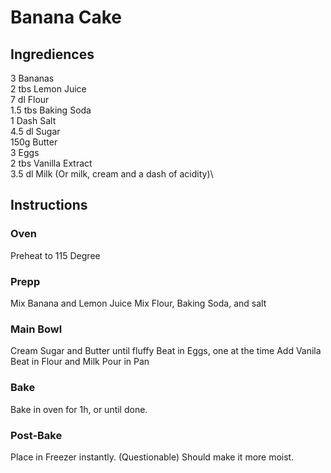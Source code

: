 # Banana Cake

## Ingrediences
3 Bananas \
2 tbs Lemon Juice\
7 dl Flour\
1.5 tbs Baking Soda\
1 Dash Salt\
4.5 dl Sugar\
150g Butter\
3 Eggs\
2 tbs Vanilla Extract\
3.5 dl Milk (Or milk, cream and a dash of acidity)\


## Instructions
### Oven 
Preheat to 115 Degree
### Prepp
Mix Banana and Lemon Juice
Mix Flour, Baking Soda, and salt
### Main Bowl
Cream Sugar and Butter until fluffy
Beat in Eggs, one at the time
Add Vanila
Beat in Flour and Milk
Pour in Pan
### Bake
Bake in oven for 1h, or until done.
### Post-Bake
Place in Freezer instantly. (Questionable) Should make it more moist.
